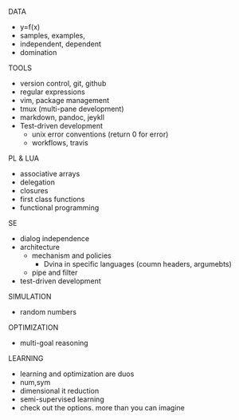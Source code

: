DATA

- y=f(x)
- samples, examples,
- independent, dependent
- domination

TOOLS

- version control, git, github
- regular expressions
- vim, package management
- tmux (multi-pane development)
- markdown, pandoc,  jeykll
- Test-driven development
  - unix error conventions (return 0 for error)
  - workflows, travis

PL & LUA

- associative arrays
- delegation
- closures
- first class functions
- functional programming

SE

- dialog independence
- architecture
  - mechanism and policies
    - Dvina in specific languages  (coumn headers, argumebts)
  - pipe and filter
- test-driven development

SIMULATION

- random numbers

OPTIMIZATION

- multi-goal reasoning

LEARNING

- learning and optimization are duos
- num,sym
- dimensional it reduction
- semi-supervised learning
- check out the options. more than you can imagine
